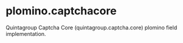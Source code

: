 # plomino.captchacore
Quintagroup Captcha Core (quintagroup.captcha.core) plomino field implementation.
